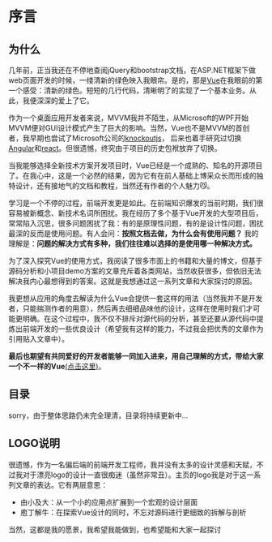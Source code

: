 # 序言

## 为什么

几年前，正当我还在不停地查阅jQuery和bootstrap文档，在ASP.NET框架下做web页面开发的时候，一缕清新的绿色映入我眼帘。是的，那是[Vue](https://github.com/vuejs/vue)在我眼前的第一个感受：清新的绿色。短短的几行代码，清晰明了的实现了一个基本业务。从此，我便深深的爱上了它。

作为一个桌面应用开发者来说，MVVM我并不陌生，从Microsoft的WPF开始MVVM便对GUI设计模式产生了巨大的影响。当然，Vue也不是MVVM的首创者，我早期也尝试了Microsoft公司的[knockoutjs](https://knockoutjs.com/)， 后来也着手研究过切换[Angular](https://github.com/angular/angular)和[react](https://github.com/facebook/react)。但很遗憾，终究由于项目的历史包袱放弃了切换。

当我能够选择全新技术方案开发项目时，Vue已经是一个成熟的、知名的开源项目了。在我心中，这是一个必然的结果，因为它有在前人基础上博采众长而形成的独特设计，还有接地气的文档和教程，当然还有作者的个人魅力😼。

学习是一个不停的过程，前端开发更是如此。在前端知识爆发的当前时期，我们很容易被新概念、新技术名词所困扰。我在经历了多个基于Vue开发的大型项目后，常常陷入沉思，很多问题困扰了我：有的是原理性问题，有的是设计性问题，困扰最深的反而是使用问题。有人会问：**按照文档去做，为什么会有使用问题？** 我的理解是：**问题的解决方式有多种，我们往往难以选择的是使用哪一种解决方式。**

为了深入探究Vue的使用方式，我阅读了很多市面上的书籍和大量的博文，但基于源码分析和小项目demo方案的文章充斥着各类网站，当然收获很多，但依旧无法解决我内心最想得到的答案。这就是我想通过这一系列文章和大家探讨的原因。

我更想从应用的角度去解读为什么Vue会提供一套这样的用法（当然我并不是开发者，只能揣测作者的用意），然后再去细细品味他的设计，这样在使用时我们才可能更明确。在这个过程中，我不仅不排斥对源代码的分析，甚至还要从源代码中提炼出前端开发的一些优良设计（希望我有这样的能力，不过我会把优秀的文章作为引用贴入文章中）。

**最后也期望有共同爱好的开发者能够一同加入进来，用自己理解的方式，带给大家一个不一样的Vue**[(点击这里)](https://github.com/DZG-MELODY/you-donot-know-vue)。

## 目录

sorry，由于整体思路仍未完全理清，目录将持续更新中...

## LOGO说明

很遗憾，作为一名偏后端的前端开发工程师，我并没有太多的设计灵感和天赋，不过我对于漂亮logo的设计一直很痴迷（虽然非常丑）。主页的logo我是对于这一系列文章的表达。它有两层意思：

- 由小及大：从一个小的应用点扩展到一个宏观的设计层面
- 庖丁解牛：在探索Vue设计的同时，不忘对源码进行更细致的拆解与剖析  

当然，这都是我的愿景，我希望我能做到，也希望能和大家一起探讨
